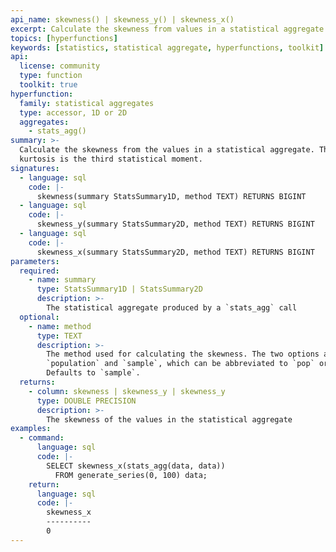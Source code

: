 ```yaml
---
api_name: skewness() | skewness_y() | skewness_x()
excerpt: Calculate the skewness from values in a statistical aggregate
topics: [hyperfunctions]
keywords: [statistics, statistical aggregate, hyperfunctions, toolkit]
api:
  license: community
  type: function
  toolkit: true
hyperfunction:
  family: statistical aggregates
  type: accessor, 1D or 2D
  aggregates:
    - stats_agg()
summary: >-
  Calculate the skewness from the values in a statistical aggregate. The
  kurtosis is the third statistical moment.
signatures:
  - language: sql
    code: |-
      skewness(summary StatsSummary1D, method TEXT) RETURNS BIGINT
  - language: sql
    code: |-
      skewness_y(summary StatsSummary2D, method TEXT) RETURNS BIGINT
  - language: sql
    code: |-
      skewness_x(summary StatsSummary2D, method TEXT) RETURNS BIGINT
parameters:
  required:
    - name: summary
      type: StatsSummary1D | StatsSummary2D
      description: >-
        The statistical aggregate produced by a `stats_agg` call
  optional:
    - name: method
      type: TEXT
      description: >-
        The method used for calculating the skewness. The two options are
        `population` and `sample`, which can be abbreviated to `pop` or `samp`.
        Defaults to `sample`.
  returns:
    - column: skewness | skewness_y | skewness_y
      type: DOUBLE PRECISION
      description: >-
        The skewness of the values in the statistical aggregate
examples:
  - command:
      language: sql
      code: |-
        SELECT skewness_x(stats_agg(data, data))
          FROM generate_series(0, 100) data;
    return:
      language: sql
      code: |-
        skewness_x
        ----------
        0
---
```


